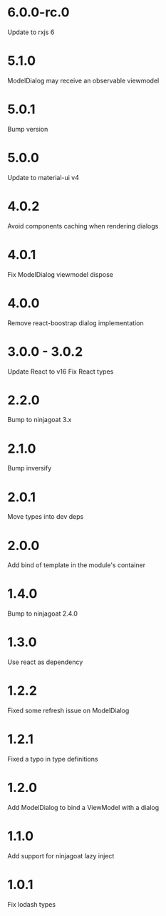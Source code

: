 # 6.0.0-rc.0

Update to rxjs 6

# 5.1.0
ModelDialog may receive an observable viewmodel

# 5.0.1

Bump version

# 5.0.0

Update to material-ui v4

# 4.0.2

Avoid components caching when rendering dialogs

# 4.0.1

Fix ModelDialog viewmodel dispose

# 4.0.0

Remove react-boostrap dialog implementation

# 3.0.0 - 3.0.2

Update React to v16
Fix React types

# 2.2.0

Bump to ninjagoat 3.x

# 2.1.0

Bump inversify

# 2.0.1

Move types into dev deps

# 2.0.0

Add bind of template in the module's container

# 1.4.0

Bump to ninjagoat 2.4.0

# 1.3.0

Use react as dependency

# 1.2.2
Fixed some refresh issue on ModelDialog

# 1.2.1
Fixed a typo in type definitions

# 1.2.0

Add ModelDialog to bind a ViewModel with a dialog

# 1.1.0

Add support for ninjagoat lazy inject

# 1.0.1

Fix lodash types
